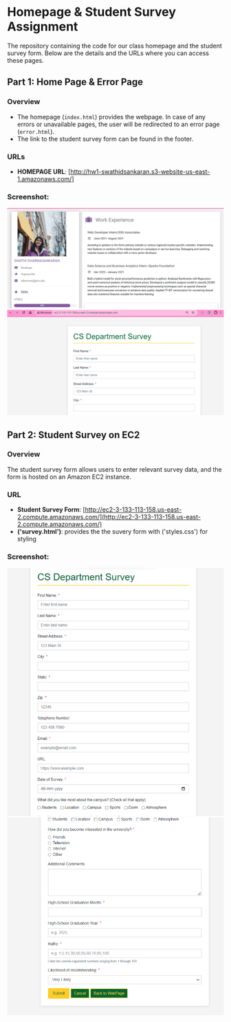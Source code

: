 # Homepage & Student Survey Assignment

The repository containing the code for our class homepage and the student survey form. Below are the details and the URLs where you can access these pages.

## Part 1: Home Page & Error Page

### Overview
- The  homepage (`index.html`) provides the webpage. In case of any errors or unavailable pages, the user will be redirected to an error page (`error.html`).
- The link to the student survey form can be found in the footer.


### URLs
- **HOMEPAGE URL**: [http://hw1-swathidsankaran.s3-website-us-east-1.amazonaws.com/]
### Screenshot:
<img src= "https://github.com/Lemonnycodes/AWS-S3-Homepage-and-Student-Survey-Application/blob/main/img/1.png" />
<img src= "https://github.com/Lemonnycodes/AWS-S3-Homepage-and-Student-Survey-Application/blob/main/img/2.png" />



## Part 2: Student Survey on EC2

### Overview
The student survey form allows users to enter relevant survey data, and the form is hosted on an Amazon EC2 instance. 

### URL
- **Student Survey Form**: [http://ec2-3-133-113-158.us-east-2.compute.amazonaws.com/](http://ec2-3-133-113-158.us-east-2.compute.amazonaws.com/)
- **('survey.html')**: provides the the suvery form with ('styles.css') for styling
### Screenshot:
<img src= "https://github.com/Lemonnycodes/AWS-S3-Homepage-and-Student-Survey-Application/blob/main/img/3.png" />
<img src= "https://github.com/Lemonnycodes/AWS-S3-Homepage-and-Student-Survey-Application/blob/main/img/4.png" />


